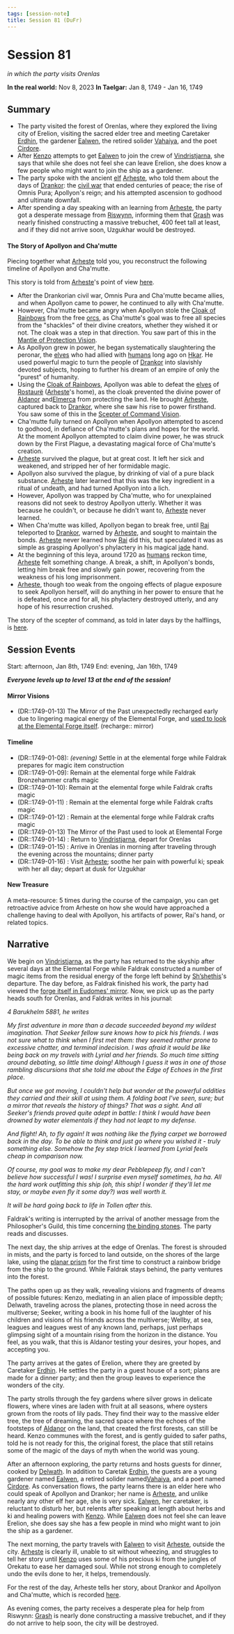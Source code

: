 ```yaml
---
tags: [session-note]
title: Session 81 (DuFr)
---
```


# Session 81
*in which the party visits Orenlas*

**In the real world:** Nov 8, 2023
**In Taelgar:**  Jan 8, 1749 - Jan 16, 1749

## Summary

- The party visited the forest of Orenlas, where they explored the living city of Erelion, visiting the sacred elder tree and meeting Caretaker [Erdhin](<../../../people/elves/erdhin.md>), the gardener [Ealwen](<../../../people/elves/ealwen.md>), the retired solider [Vahaiya](<../../../people/elves/vahaiya.md>), and the poet [Cirdore](<../../../people/elves/cirdore.md>). 
- After [Kenzo](<../../../people/pcs/dunmar-fellowship/kenzo.md>) attempts to get [Ealwen](<../../../people/elves/ealwen.md>) to join the crew of [Vindristjarna](<../../../things/ships/vindristjarna.md>), she says that while she does not feel she can leave Erelion, she does know a few people who might want to join the ship as a gardener. 
- The party spoke with the ancient [elf](<../../../species/children-of-the-embodied-gods/elves/elves.md>) [Arheste](<../../../people/elves/arheste.md>), who told them about the days of [Drankor](<../../../history/drankorian-era/drankorian-empire.md>): the [civil war](<../../../events/drankorian-civil-war.md>) that ended centuries of peace; the rise of Omnis Pura; Apollyon's reign; and his attempted ascension to godhood and ultimate downfall. 
- After spending a day speaking with an learning from [Arheste](<../../../people/elves/arheste.md>), the party got a desperate message from [Riswynn](<../../../people/pcs/dunmar-fellowship/riswynn.md>), informing them that [Grash](<../../../people/other-nonhumans/grash.md>) was nearly finished constructing a massive trebuchet, 400 feet tall at least, and if they did not arrive soon, Uzgukhar would be destroyed. 

#### The Story of Apollyon and Cha'mutte

Piecing together what [Arheste](<../../../people/elves/arheste.md>) told you, you reconstruct the following timeline of Apollyon and Cha'mutte. 

This story is told from [Arheste](<../../../people/elves/arheste.md>)'s point of view [here](<../../../people/elves/arheste.md#arhestes-story>).

- After the Drankorian civil war, Omnis Pura and Cha'mutte became allies, and when Apollyon came to power, he continued to ally with Cha'mutte. 
- However, Cha'mutte became angry when Apollyon stole the [Cloak of Rainbows](<../../../things/artifacts-of-power/cloak-of-rainbows.md>) from the free [orcs](<../../../species/children-of-the-embodied-gods/orcs/orcs.md>), as Cha'mutte's goal was to free all species from the "shackles" of their divine creators, whether they wished it or not. The cloak was a step in that direction. You saw part of this in the [Mantle of Protection Vision](<../mirror-visions/mantle-of-protection-vision.md>). 
- As Apollyon grew in power, he began systematically slaughtering the peronar, the [elves](<../../../species/children-of-the-embodied-gods/elves/elves.md>) who had allied with [humans](<../../../species/humans/humans.md>) long ago on [Hkar](<../../../history/pre-downfall/hkar.md>). He used powerful magic to turn the people of [Drankor](<../../../history/drankorian-era/drankorian-empire.md>) into slavishly devoted subjects, hoping to further his dream of an empire of only the "purest" of humanity. 
- Using the [Cloak of Rainbows](<../../../things/artifacts-of-power/cloak-of-rainbows.md>), Apollyon was able to defeat the [elves](<../../../species/children-of-the-embodied-gods/elves/elves.md>) of [Rostaurë](<../../../history/drankorian-era/rostaure.md>) ([Arheste](<../../../people/elves/arheste.md>)'s home), as the cloak prevented the divine power of [Aldanor](<../../../cosmology/gods/embodied-gods/aldanor.md>) and[Elmerca](<../../../cosmology/gods/embodied-gods/elmerca.md>) from protecting the land. He brought [Arheste](<../../../people/elves/arheste.md>), captured back to [Drankor](<../../../history/drankorian-era/drankor.md>), where she saw his rise to power firsthand. You saw some of this in the [Scepter of Command Vision](<../mirror-visions/scepter-of-command-vision.md>). 
- Cha'mutte fully turned on Apollyon when Apollyon attempted to ascend to godhood, in defiance of Cha'mutte's plans and hopes for the world. At the moment Apollyon attempted to claim divine power, he was struck down by the First Plague, a devastating magical force of Cha'mutte's creation. 
- [Arheste](<../../../people/elves/arheste.md>) survived the plague, but at great cost. It left her sick and weakened, and stripped her of her formidable magic.
- Apollyon also survived the plague, by drinking of vial of a pure black substance. [Arheste](<../../../people/elves/arheste.md>) later learned that this was the key ingredient in a ritual of undeath, and had turned Apollyon into a lich.
- However, Apollyon was trapped by Cha'mutte, who for unexplained reasons did not seek to destroy Apollyon utterly. Whether it was because he couldn't, or because he didn't want to, [Arheste](<../../../people/elves/arheste.md>) never learned. 
- When Cha'mutte was killed, Apollyon began to break free, until [Rai](<../../../people/pcs/great-war/rai.md>) teleported to [Drankor](<../../../history/drankorian-era/drankor.md>), warned by [Arheste](<../../../people/elves/arheste.md>), and sought to maintain the bonds. [Arheste](<../../../people/elves/arheste.md>) never learned how [Rai](<../../../people/pcs/great-war/rai.md>) did this, but speculated it was as simple as grasping Apollyon's phylactery in his magical [jade](<../treasure/gifts-and-heirlooms/jade-piece-of-rai-s-hand.md>) hand. 
- At the beginning of this leya, around 1720 as [humans](<../../../species/humans/humans.md>) reckon time, [Arheste](<../../../people/elves/arheste.md>) felt something change. A break, a shift, in Apollyon's bonds, letting him break free and slowly gain power, recovering from the weakness of his long imprisonment. 
- [Arheste](<../../../people/elves/arheste.md>), though too weak from the ongoing effects of plague exposure to seek Apollyon herself, will do anything in her power to ensure that he is defeated, once and for all, his phylactery destroyed utterly, and any hope of his resurrection crushed. 

The story of the scepter of command, as told in later days by the halflings, is [here](<../../../primary-sources/story-of-the-scepter-of-command.md>).

## Session Events

Start: afternoon, Jan 8th, 1749
End: evening, Jan 16th, 1749

***Everyone levels up to level 13 at the end of the session!***

#### Mirror Visions
- (DR::1749-01-13) The Mirror of the Past unexpectedly recharged early due to lingering magical energy of the Elemental Forge, and [used to look at the Elemental Forge itself](<../mirror-visions/elemental-forge-vision.md>). (recharge:: mirror)

#### Timeline 

- (DR::1749-01-08): *(evening)* Settle in at the elemental forge while Faldrak prepares for magic item construction 
- (DR::1749-01-09): Remain at the elemental forge while Faldrak Bronzehammer crafts magic
- (DR::1749-01-10): Remain at the elemental forge while Faldrak crafts magic
- (DR::1749-01-11) : Remain at the elemental forge while Faldrak crafts magic
- (DR::1749-01-12) : Remain at the elemental forge while Faldrak crafts magic
- (DR::1749-01-13) The Mirror of the Past used to look at Elemental Forge
- (DR::1749-01-14) : Return to [Vindristjarna](<../../../things/ships/vindristjarna.md>), depart for Orenlas
- (DR::1749-01-15) : Arrive in Orenlas in morning after traveling through the evening across the mountains; dinner party
- (DR::1749-01-16) : Visit [Arheste](<../../../people/elves/arheste.md>); soothe her pain with powerful ki; speak with her all day; depart at dusk for Uzgukhar

#### New Treasure

A meta-resource: 5 times during the course of the campaign, you can get retroactive advice from Arheste on how she would have approached a challenge having to deal with Apollyon, his artifacts of power, Rai's hand, or related topics. 

## Narrative

We begin on [Vindristjarna](<../../../things/ships/vindristjarna.md>), as the party has returned to the skyship after several days at the Elemental Forge while Faldrak constructed a number of magic items from the residual energy of the forge left behind by [Sh’shethis](<../../../people/extraplanar-powers/shshethis.md>)'s departure. The day before, as Faldrak finished his work, the party had viewed the [forge itself in Eudomes' mirror](<../mirror-visions/elemental-forge-vision.md>). Now, we pick up as the party heads south for Orenlas, and Faldrak writes in his journal:

*4 Barukhelm 5881, he writes*

*My first adventure in more than a decade succeeded beyond my wildest imagination. That Seeker fellow sure knows how to pick his friends. I was not sure what to think when I first met them: they seemed rather prone to excessive chatter, and terminal indecision. I was afraid it would be like being back on my travels with Lyrial and her friends. So much time sitting around debating, so little time doing! Although I guess it was in one of those rambling discursions that she told me about the Edge of Echoes in the first place.*

*But once we got moving, I couldn't help but wonder at the powerful oddities they carried and their skill at using them. A folding boat I've seen, sure; but a mirror that reveals the history of things? That was a sight. And all Seeker's friends proved quite adept in battle: I think I would have been drowned by water elementals if they had not leapt to my defense.*

*And flight! Ah, to fly again! It was nothing like the flying carpet we borrowed back in the day. To be able to think and just go where you wished it - truly something else. Somehow the fey step trick I learned from Lyrial feels cheap in comparison now.*

*Of course, my goal was to make my dear Pebblepeep fly, and I can't believe how successful I was! I surprise even myself sometimes, ha ha. All the hard work outfitting this ship (oh, this ship! I wonder if they'll let me stay, or maybe even fly it some day?) was well worth it.*

*It will be hard going back to life in Tollen after this.*

Faldrak's writing is interrupted by the arrival of another message from the Philosopher's Guild, this time concerning [the binding stones](<../letters-notes-and-tales/philosopher-s-information-concerning-binding-stones.md>). The party reads and discusses. 

The next day, the ship arrives at the edge of Orenlas. The forest is shrouded in mists, and the party is forced to land outside, on the shores of the large lake, using the [planar prism](<../../../things/ships/vindristjarna.md#planar-prism>) for the first time to construct a rainbow bridge from the ship to the ground. While Faldrak stays behind, the party ventures into the forest.

The paths open up as they walk, revealing visions and fragments of dreams of possible futures: Kenzo, mediating in an alien place of impossible depth; Delwath, traveling across the planes, protecting those in need across the multiverse; Seeker, writing a book in his home full of the laughter of his children and visions of his friends across the multiverse; Wellby, at sea, leagues and leagues west of any known land, perhaps, just perhaps glimpsing sight of a mountain rising from the horizon in the distance. You feel, as you walk, that this is Aldanor testing your desires, your hopes, and accepting you.

The party arrives at the gates of Erelion, where they are greeted by Caretaker [Erdhin](<../../../people/elves/erdhin.md>). He settles the party in a guest house of a sort; plans are made for a dinner party; and then the group leaves to experience the wonders of the city. 

The party strolls through the fey gardens where silver grows in delicate flowers, where vines are laden with fruit at all seasons, where oysters grown from the roots of lily pads. They find their way to the massive elder tree, the tree of dreaming, the sacred space where the echoes of the footsteps of [Aldanor](<../../../cosmology/gods/embodied-gods/aldanor.md>) on the land, that created the first forests, can still be heard. Kenzo communes with the forest, and is gently guided to safer paths, told he is not ready for this, the original forest, the place that still retains some of the magic of the days of myth when the world was young. 

After an afternoon exploring, the party returns and hosts guests for dinner, cooked by [Delwath](<../../../people/pcs/dunmar-fellowship/delwath.md>). In addition to Caretak [Erdhin](<../../../people/elves/erdhin.md>), the guests are a young gardener named [Ealwen](<../../../people/elves/ealwen.md>), a retired solider named[Vahaiya](<../../../people/elves/vahaiya.md>), and a poet named [Cirdore](<../../../people/elves/cirdore.md>). As conversation flows, the party learns there is an elder here who could speak of Apollyon and Drankor; her name is [Arheste](<../../../people/elves/arheste.md>), and unlike nearly any other elf her age, she is very sick. [Ealwen](<../../../people/elves/ealwen.md>), her caretaker, is reluctant to disturb her, but relents after speaking at length about herbs and ki and healing powers with [Kenzo](<../../../people/pcs/dunmar-fellowship/kenzo.md>). While [Ealwen](<../../../people/elves/ealwen.md>) does not feel she can leave Erelion, she does say she has a few people in mind who might want to join the ship as a gardener. 

The next morning, the party travels with [Ealwen](<../../../people/elves/ealwen.md>) to visit [Arheste](<../../../people/elves/arheste.md>), outside the city. [Arheste](<../../../people/elves/arheste.md>) is clearly ill, unable to sit without wheezing, and struggles to tell her story until [Kenzo](<../../../people/pcs/dunmar-fellowship/kenzo.md>) uses some of his precious ki from the jungles of Orekatu to ease her damaged soul. While not strong enough to completely undo the evils done to her, it helps, tremendously. 

For the rest of the day, Arheste tells her story, about Drankor and Apollyon and Cha'mutte, which is recorded [here](<../../../people/elves/arheste.md#arhestes-story>).

As evening comes, the party receives a desperate plea for help from Riswynn: [Grash](<../../../people/other-nonhumans/grash.md>) is nearly done constructing a massive trebuchet, and if they do not arrive to help soon, the city will be destroyed. 